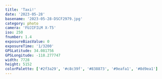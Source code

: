 ```yaml
---
title: 'Taxi!'
date: '2023-05-28'
basename: '2023-05-28-DSCF2979.jpg'
category: photo
camera: 'FUJIFILM X-T5'
iso: 250
fnumber: 1.4
exposureBiasValue: 0
exposureTime: '1/3200'
GPSLatitude: 34.081756
GPSLongitude: -118.277747
width: 7728
height: 5152
colorPalette: ['#2f3a29', '#c8c39f', '#838873', '#9eafa1', '#8d9ea1']
---
```

